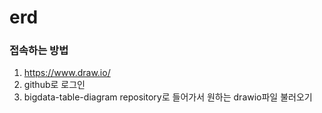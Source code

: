 # erd

### 접속하는 방법
1. https://www.draw.io/ 
2. github로 로그인
3. bigdata-table-diagram repository로 들어가서 원하는 drawio파일 불러오기
